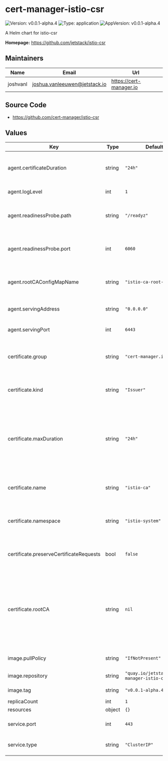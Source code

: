 # cert-manager-istio-csr

![Version: v0.0.1-alpha.4](https://img.shields.io/badge/Version-v0.0.1--alpha.4-informational?style=flat-square) ![Type: application](https://img.shields.io/badge/Type-application-informational?style=flat-square) ![AppVersion: v0.0.1-alpha.4](https://img.shields.io/badge/AppVersion-v0.0.1--alpha.4-informational?style=flat-square)

A Helm chart for istio-csr

**Homepage:** <https://github.com/jetstack/istio-csr>

## Maintainers

| Name | Email | Url |
| ---- | ------ | --- |
| joshvanl | joshua.vanleeuwen@jetstack.io | https://cert-manager.io |

## Source Code

* <https://github.com/cert-manager/istio-csr>

## Values

| Key | Type | Default | Description |
|-----|------|---------|-------------|
| agent.certificateDuration | string | `"24h"` | Requested duration of gRPC serving certificate. Will be automatically renewed. |
| agent.logLevel | int | `1` | Verbosity of istio-csr logging. |
| agent.readinessProbe.path | string | `"/readyz"` | Path to expose istio-csr HTTP readiness probe on default network interface. |
| agent.readinessProbe.port | int | `6060` | Container port to expose istio-csr HTTP readiness probe on default network interface. |
| agent.rootCAConfigMapName | string | `"istio-ca-root-cert"` | Name of ConfigMap that should contain the root CA in all namespaces. |
| agent.servingAddress | string | `"0.0.0.0"` | Container address to serve istio-csr gRPC service. |
| agent.servingPort | int | `6443` | Container port to serve istio-csr gRPC service. |
| certificate.group | string | `"cert-manager.io"` | Issuer group name set on created CertificateRequests from incoming gRPC CSRs. |
| certificate.kind | string | `"Issuer"` | Issuer kind set on created CertificateRequests from incoming gRPC CSRs. |
| certificate.maxDuration | string | `"24h"` | Maximum validity duration that can be requested for a certificate. istio-csr will request a duration of the smaller of this value, and that of the incoming gRPC CSR. |
| certificate.name | string | `"istio-ca"` | Issuer name set on created CertificateRequests from incoming gRPC CSRs. |
| certificate.namespace | string | `"istio-system"` | Namespace to create CertificateRequests from incoming gRPC CSRs. |
| certificate.preserveCertificateRequests | bool | `false` | Don't delete created CertificateRequests once they have been signed. |
| certificate.rootCA | string | `nil` | An optional PEM encoded root CA that the root CA ConfigMap in all namespaces will be populated with. If empty, the CA returned from cert-manager for the serving certificate will be used. |
| image.pullPolicy | string | `"IfNotPresent"` | Kubernetes imagePullPolicy on Deployment |
| image.repository | string | `"quay.io/jetstack/cert-manager-istio-csr"` | Target image repository |
| image.tag | string | `"v0.0.1-alpha.4"` | Target image version tag |
| replicaCount | int | `1` |  |
| resources | object | `{}` |  |
| service.port | int | `443` | Service port to expose istio-csr gRPC service. |
| service.type | string | `"ClusterIP"` | Service type to expose istio-csr gRPC service. |


